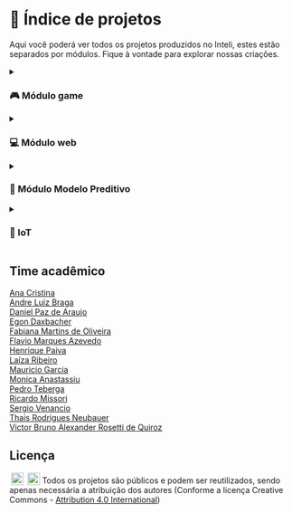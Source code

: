 # 🚀 Índice de projetos
Aqui você poderá ver todos os projetos produzidos no Inteli, estes estão separados por módulos. Fique à vontade para explorar nossas criações.

<details>
  <summary><h3>🎮 Módulo game</h3></summary>
  <a href="https://github.com/2022M1T1-Inteli">Ambev</a>
  <br><a href="https://github.com/2022M1T2-Inteli">BTG Pactual</a>
  <br><a href="https://github.com/2022M1T3-Inteli">Constituição Escola</a>
  <br><a href="https://github.com/2022M1T4-Inteli">Inteli</a>
  <br><a href="https://github.com/2022M1T5-Inteli">USP</a>
  <br><a href="https://github.com/2022M1T6-inteli">Dell</a>
</details>

<details>
  <summary><h3>💻 Módulo web</h3></summary>
<a href="https://github.com/2022M2T1-Inteli">Brazilians in Tech</a>
<br><a href="https://github.com/2022M2T2-Inteli">Revirar</a>
<br><a href="https://github.com/2022M2T3-Inteli">Yamaha</a>
<br><a href="https://github.com/2022M2T4-Inteli">HURB</a>
<br><a href="https://github.com/2022M2T5-Inteli">Falconi</a>
</details>

<details>
  <summary><h3>🧠 Módulo Modelo Preditivo</h3></summary>
<a href="https://github.com/2022M3T1-Inteli">Banco Pan</a>
<br><a href="https://github.com/2022M3T2-Inteli">Everymind</a>
<br><a href="https://github.com/2022M3T3-Inteli">Rappi</a>
<br><a href="https://github.com/2022M3T4-Inteli">USP Medicina</a>
<br><a href="https://github.com/2022M3T5-Inteli">TV Gazeta</a>
</details>

<details>
  <summary><h3>🤖 IoT</h3></summary>
<a href="https://github.com/2022M4T1-Inteli">IPT</a>
<br><a href="https://github.com/2022M4T2-Inteli">Beacon School</a>
<br><a href="https://github.com/2022M4T3-Inteli">Atech Embraer</a>
<br><a href="https://github.com/2022M4T4-Inteli">Estapar</a>
<br><a href="https://github.com/2022M4T5-Inteli">Gerdau</a>
</details>

## Time acadêmico

<a href="http://lattes.cnpq.br/3035977276521225" target="_blank" rel="noopener noreferrer"> Ana Cristina </a>
<br><a href="http://lattes.cnpq.br/2576427190100662" target="_blank" rel="noopener noreferrer"> Andre Luiz Braga </a>
<br><a href="" target="_blank" rel="noopener noreferrer"> Daniel Paz de Araujo </a>
<br><a href="http://lattes.cnpq.br/0022795304708920" target="_blank" rel="noopener noreferrer"> Egon Daxbacher </a>
<br><a href="http://lattes.cnpq.br/3974504395360192" target="_blank" rel="noopener noreferrer"> Fabiana Martins de Oliveira</a>
<br><a href="http://lattes.cnpq.br/2716416791407528" target="_blank" rel="noopener noreferrer"> Flavio Marques Azevedo </a>
<br><a href="http://lattes.cnpq.br/3254174044411983" target="_blank" rel="noopener noreferrer"> Henrique Paiva </a>
<br><a href="http://lattes.cnpq.br/9324969584977927" target="_blank" rel="noopener noreferrer"> Laíza Ribeiro </a>
<br><a href="" target="_blank" rel="noopener noreferrer"> Mauricio Garcia</a>
<br><a href="http://lattes.cnpq.br/3229882891766173" target="_blank" rel="noopener noreferrer"> Monica Anastassiu </a>
<br><a href="http://lattes.cnpq.br/2951162577564329" target="_blank" rel="noopener noreferrer"> Pedro Teberga</a>
<br><a href="http://lattes.cnpq.br/2327073767433655" target="_blank" rel="noopener noreferrer"> Ricardo Missori </a>
<br><a href="http://lattes.cnpq.br/4585138953602072" target="_blank" rel="noopener noreferrer"> Sergio Venancio </a>
<br><a href="http://lattes.cnpq.br/4152946884830176" target="_blank" rel="noopener noreferrer"> Thais Rodrigues Neubauer</a>
<br><a href="http://lattes.cnpq.br/3254174044411983" target="_blank" rel="noopener noreferrer"> Victor Bruno Alexander Rosetti de Quiroz </a>

## Licença

<img style="height:22px!important;margin-left:3px;vertical-align:text-bottom;" src="https://mirrors.creativecommons.org/presskit/icons/cc.svg?ref=chooser-v1"> <img style="height:22px!important;margin-left:3px;vertical-align:text-bottom;" src="https://mirrors.creativecommons.org/presskit/icons/by.svg?ref=chooser-v1">  Todos os projetos são públicos e podem ser reutilizados, sendo apenas necessária a atribuição dos autores (Conforme a licença Creative Commons - <a href="http://creativecommons.org/licenses/by/4.0/?ref=chooser-v1" target="_blank" rel="license noopener noreferrer" style="display:inline-block;">Attribution 4.0 International</a>)
